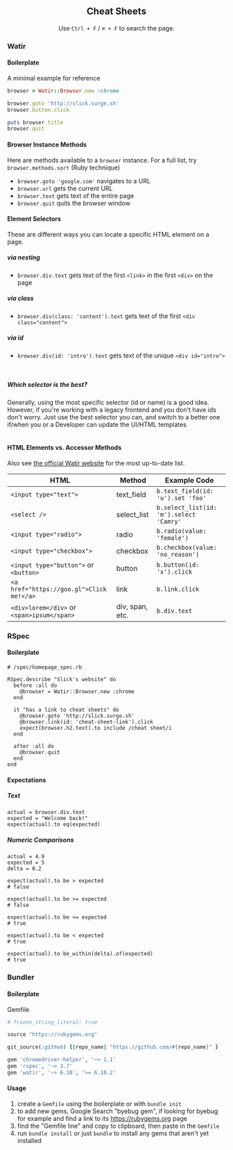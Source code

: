 <center>
  <h2>Cheat Sheets</h2>
  <p>Use <code>Ctrl + F</code> / <code>⌘ + F</code> to search the page.</p>
</center>

### Watir

#### Boilerplate

A minimal example for reference

```rb
browser = Watir::Browser.new :chrome

browser.goto 'http://slick.surge.sh'
browser.button.click

puts browser.title
browser.quit
```

#### Browser Instance Methods

Here are methods available to a `browser` instance. For a full list, try `browser.methods.sort` (Ruby technique)

  * `browser.goto 'google.com'` navigates to a URL
  * `browser.url` gets the current URL
  * `browser.text` gets text of the entire page
  * `browser.quit` quits the browser window

#### Element Selectors

These are different ways you can locate a specific HTML element on a page.

##### via nesting
* `browser.div.text` gets text of the first `<link>` in the first `<div>` on the page

##### via class
* `browser.div(class: 'content').text` gets text of the first `<div class="content">`

##### via id
* `browser.div(id: 'intro').text` gets text of the unique `<div id="intro">`


<br />
<div class="pt-callout pt-icon-info-sign">
  <h5>Which selector is the best?</h5>
  Generally, using the most specific selector (id or name) is a good idea. However, if you're working with a legacy frontend and you don't have ids don't worry. Just use the best selector you can, and switch to a better one if/when you or a Developer can update the UI/HTML templates
</div>
<br />


#### HTML Elements vs. Accessor Methods

Also see [the official Watir website](http://watir.com/guides/elements/) for the most up-to-date list.

| HTML | Method | Example Code <Note text="Note that `b` refers to a browser instance, e.g. ```b = Watir::Browser.new```" /> |
| ---- | ------ | ------------ |
| `<input type="text">` | text_field | `b.text_field(id: 'u').set 'foo'` |
| `<select />` | select_list | `b.select_list(id: 'm').select 'Camry'` |
| `<input type="radio">` | radio | `b.radio(value: 'female')` |
| `<input type="checkbox">` | checkbox | `b.checkbox(value: 'no_reason')` |
| `<input type="button">` or `<button>` | button | `b.button(id: 'x').click` |
| `<a href="https://goo.gl">Click me!</a>` | link | `b.link.click` |
| `<div>lorem</div>` or `<span>ipsum</span>` | div, span, etc. | `b.div.text` |

### RSpec

#### Boilerplate

```
# /spec/homepage_spec.rb

RSpec.describe "Slick's website" do
  before :all do
    @browser = Watir::Browser.new :chrome
  end

  it "has a link to cheat sheets" do
    @browser.goto 'http://slick.surge.sh'
    @browser.link(id: 'cheat-sheet-link').click
    expect(browser.h2.text).to include /cheat sheet/i
  end

  after :all do
    @browser.quit
  end
end
```

#### Expectations

##### Text

```
actual = browser.div.text
expected = "Welcome back!"
expect(actual).to eq(expected)
```

##### Numeric Comparisons

```
actual = 4.9
expected = 5
delta = 0.2

expect(actual).to be > expected
# false

expect(actual).to be >= expected
# false

expect(actual).to be <= expected
# true

expect(actual).to be < expected
# true

expect(actual).to be_within(delta).of(expected)
# true
```

### Bundler

#### Boilerplate

Gemfile

```rb
# frozen_string_literal: true

source "https://rubygems.org"

git_source(:github) {|repo_name| "https://github.com/#{repo_name}" }

gem 'chromedriver-helper', '~> 1.1'
gem 'rspec', '~> 3.7'
gem 'watir', '~> 6.10', '>= 6.10.2'
```

#### Usage

1. create a `Gemfile` using the boilerplate or with `bundle init`
2. to add new gems, Google Search "byebug gem", if looking for byebug for example and find a link to its https://rubygems.org page
3. find the "Gemfile line" and copy to clipboard, then paste in the `Gemfile`
4. run `bundle install` or just `bundle` to install any gems that aren't yet installed
